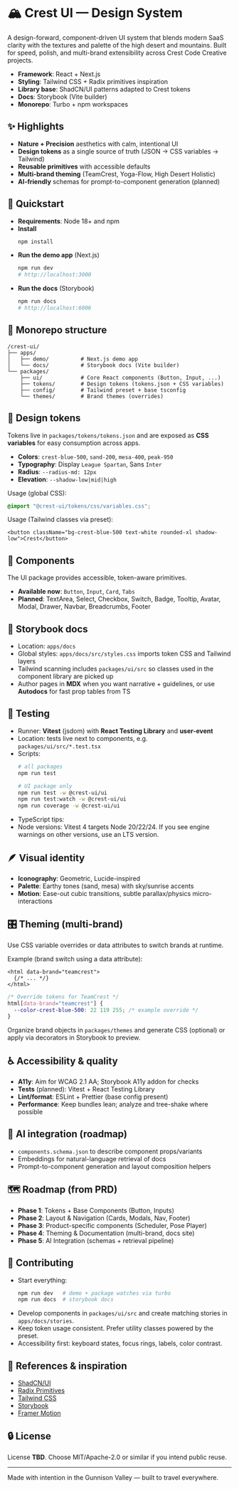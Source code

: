 # 🏔️ Crest UI — Design System

A design-forward, component-driven UI system that blends modern SaaS clarity with the textures and palette of the high desert and mountains. Built for speed, polish, and multi-brand extensibility across Crest Code Creative projects.

- **Framework**: React + Next.js
- **Styling**: Tailwind CSS + Radix primitives inspiration
- **Library base**: ShadCN/UI patterns adapted to Crest tokens
- **Docs**: Storybook (Vite builder)
- **Monorepo**: Turbo + npm workspaces


## ✨ Highlights
- **Nature + Precision** aesthetics with calm, intentional UI
- **Design tokens** as a single source of truth (JSON → CSS variables → Tailwind)
- **Reusable primitives** with accessible defaults
- **Multi-brand theming** (TeamCrest, Yoga-Flow, High Desert Holistic)
- **AI-friendly** schemas for prompt-to-component generation (planned)


## 🚀 Quickstart
- **Requirements**: Node 18+ and npm
- **Install**
  ```bash
  npm install
  ```
- **Run the demo app** (Next.js)
  ```bash
  npm run dev
  # http://localhost:3000
  ```
- **Run the docs** (Storybook)
  ```bash
  npm run docs
  # http://localhost:6006
  ```


## 🧱 Monorepo structure
```
/crest-ui/
├── apps/
│   ├── demo/          # Next.js demo app
│   └── docs/          # Storybook docs (Vite builder)
└── packages/
    ├── ui/            # Core React components (Button, Input, ...)
    ├── tokens/        # Design tokens (tokens.json + CSS variables)
    ├── config/        # Tailwind preset + base tsconfig
    └── themes/        # Brand themes (overrides)
```


## 🎨 Design tokens
Tokens live in `packages/tokens/tokens.json` and are exposed as **CSS variables** for easy consumption across apps.

- **Colors**: `crest-blue-500`, `sand-200`, `mesa-400`, `peak-950`
- **Typography**: Display `League Spartan`, Sans `Inter`
- **Radius**: `--radius-md: 12px`
- **Elevation**: `--shadow-low|mid|high`

Usage (global CSS):
```css
@import "@crest-ui/tokens/css/variables.css";
```
Usage (Tailwind classes via preset):
```tsx
<button className="bg-crest-blue-500 text-white rounded-xl shadow-low">Crest</button>
```


## 🧩 Components
The UI package provides accessible, token-aware primitives.

- **Available now**: `Button`, `Input`, `Card`, `Tabs`
- **Planned**: TextArea, Select, Checkbox, Switch, Badge, Tooltip, Avatar, Modal, Drawer, Navbar, Breadcrumbs, Footer



## 🧩 Storybook docs
- Location: `apps/docs`
- Global styles: `apps/docs/src/styles.css` imports token CSS and Tailwind layers
- Tailwind scanning includes `packages/ui/src` so classes used in the component library are picked up
- Author pages in **MDX** when you want narrative + guidelines, or use **Autodocs** for fast prop tables from TS


## 🧪 Testing
- Runner: **Vitest** (jsdom) with **React Testing Library** and **user-event**
- Location: tests live next to components, e.g. `packages/ui/src/*.test.tsx`
- Scripts:
  ```bash
  # all packages
  npm run test
  
  # UI package only
  npm run test -w @crest-ui/ui
  npm run test:watch -w @crest-ui/ui
  npm run coverage -w @crest-ui/ui
  ```
- TypeScript tips:
- Node versions: Vitest 4 targets Node 20/22/24. If you see engine warnings on other versions, use an LTS version.



## 🪶 Visual identity
- **Iconography**: Geometric, Lucide-inspired
- **Palette**: Earthy tones (sand, mesa) with sky/sunrise accents
- **Motion**: Ease-out cubic transitions, subtle parallax/physics micro-interactions


## 🎛️ Theming (multi-brand)
Use CSS variable overrides or data attributes to switch brands at runtime.

Example (brand switch using a data attribute):
```tsx
<html data-brand="teamcrest">
  {/* ... */}
</html>
```
```css
/* Override tokens for TeamCrest */
html[data-brand="teamcrest"] {
  --color-crest-blue-500: 22 119 255; /* example override */
}
```
Organize brand objects in `packages/themes` and generate CSS (optional) or apply via decorators in Storybook to preview.


## ♿ Accessibility & quality
- **A11y**: Aim for WCAG 2.1 AA; Storybook A11y addon for checks
- **Tests** (planned): Vitest + React Testing Library
- **Lint/format**: ESLint + Prettier (base config present)
- **Performance**: Keep bundles lean; analyze and tree-shake where possible


## 🧠 AI integration (roadmap)
- `components.schema.json` to describe component props/variants
- Embeddings for natural-language retrieval of docs
- Prompt-to-component generation and layout composition helpers


## 🗺️ Roadmap (from PRD)
- **Phase 1**: Tokens + Base Components (Button, Inputs)
- **Phase 2**: Layout & Navigation (Cards, Modals, Nav, Footer)
- **Phase 3**: Product-specific components (Scheduler, Pose Player)
- **Phase 4**: Theming & Documentation (multi-brand, docs site)
- **Phase 5**: AI Integration (schemas + retrieval pipeline)


## 🤝 Contributing
- Start everything:
  ```bash
  npm run dev   # demo + package watches via turbo
  npm run docs  # storybook docs
  ```
- Develop components in `packages/ui/src` and create matching stories in `apps/docs/stories`.
- Keep token usage consistent. Prefer utility classes powered by the preset.
- Accessibility first: keyboard states, focus rings, labels, color contrast.


## 📎 References & inspiration
- [ShadCN/UI](https://ui.shadcn.com/)
- [Radix Primitives](https://www.radix-ui.com/)
- [Tailwind CSS](https://tailwindcss.com/)
- [Storybook](https://storybook.js.org/)
- [Framer Motion](https://www.framer.com/motion/)


## 🔒 License
License **TBD**. Choose MIT/Apache-2.0 or similar if you intend public reuse.


---

Made with intention in the Gunnison Valley — built to travel everywhere.
